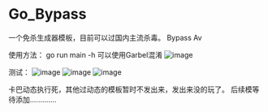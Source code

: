 # Go_Bypass
一个免杀生成器模板，目前可以过国内主流杀毒。
Bypass Av

使用方法：
go run main -h
可以使用Garbel混淆
![image](https://user-images.githubusercontent.com/82130343/147438586-2ec0c4d5-2e8b-4689-a203-1236afc44f2e.png)

测试：
![image](https://user-images.githubusercontent.com/82130343/147438635-5e21dca8-0c4d-4411-b9a9-cf7b90a5cdef.png)
![image](https://user-images.githubusercontent.com/82130343/147439823-74e517c7-6a88-4200-b87a-e2e466eaded9.png)
![image](https://user-images.githubusercontent.com/82130343/147440093-8751c92a-e971-4399-b5aa-4b7e843d9f75.png)

卡巴动态执行死，其他过动态的模板暂时不发出来，发出来没的玩了。
后续模等待添加.............

